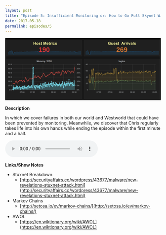 ```yaml
---
layout: post
title: "Episode 5: Insufficient Monitoring or: How to Go Full Skynet Without Anyone Noticing"
date: 2017-05-18
permalink: episodes/5
---
```


<img src="/img/episode_5.png" alt="Dashboards" width="700">

**Description**

In which we cover failures in both our world and Westworld that could have been prevented by monitoring. Meanwhile, we discover that Chris regularly takes life into his own hands while ending the episode within the first minute and a half.

<audio controls>
  <source src="/episodes/dasow5.mp3" type="audio/mpeg">
  Your browser does not support the audio tag.
</audio>

**Links/Show Notes**

- Stuxnet Breakdown
  - [http://securityaffairs.co/wordpress/43677/malware/new-revelations-stuxnet-attack.html](http://securityaffairs.co/wordpress/43677/malware/new-revelations-stuxnet-attack.html)
- Markov Chains
  - [http://setosa.io/ev/markov-chains/](http://setosa.io/ev/markov-chains/)
- AWOL
  - [https://en.wiktionary.org/wiki/AWOL](https://en.wiktionary.org/wiki/AWOL)
